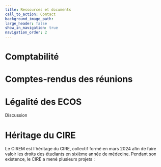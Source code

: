 ```yaml
---
title: Ressources et documents
call_to_action: Contact
background_image_path:
large_header: false
show_in_navigation: true
navigation_order: 2
---
```


# Comptabilité

# Comptes-rendus des réunions

# Légalité des ECOS

Discussion

# Héritage du CIRE

Le CIREM est l'héritage du CIRE, collectif formé en mars 2024 afin de faire valoir les droits des étudiants en sixième année de médecine. Pendant son existence, le CIRE a mené plusieurs projets : 
